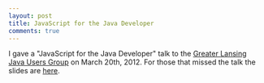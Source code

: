 ```yaml
---
layout: post
title: JavaScript for the Java Developer
comments: true
---
```

I gave a "JavaScript for the Java Developer" talk to the [Greater Lansing Java Users Group](http://groups.google.com/group/greaterlansingjug?pli=1) on March 20th, 2012.  For those that missed the talk the slides are [here](/speaking/slides/2012/JavaScript-for-the-Java-Developer/).
